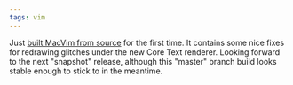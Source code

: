 ```yaml
---
tags: vim
---
```


Just [built MacVim from source](/wiki/Building_MacVim_from_source) for the first time. It contains some nice fixes for redrawing glitches under the new Core Text renderer. Looking forward to the next "snapshot" release, although this "master" branch build looks stable enough to stick to in the meantime.
